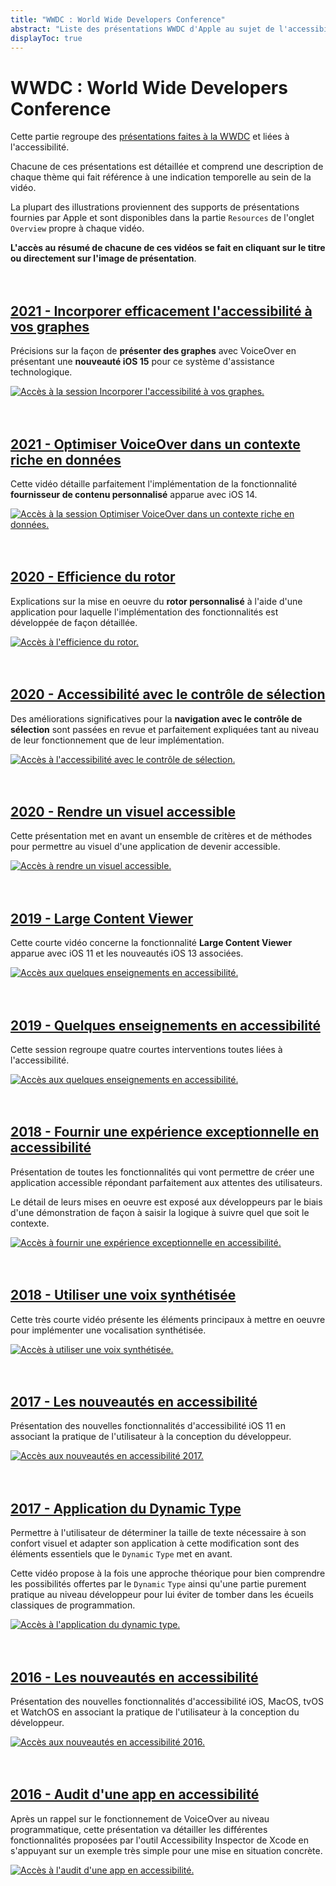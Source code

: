 ```yaml
---
title: "WWDC : World Wide Developers Conference"
abstract: "Liste des présentations WWDC d'Apple au sujet de l'accessibilité"
displayToc: true
---
```


# WWDC : World Wide Developers Conference

Cette partie regroupe des [présentations faites à la WWDC](https://developer.apple.com/videos/) et liées à l'accessibilité.

Chacune de ces présentations est détaillée et comprend une description de chaque thème qui fait référence à une indication temporelle au sein de la vidéo.

La plupart des illustrations proviennent des supports de présentations fournies par Apple et sont disponibles dans la partie `Resources` de l'onglet `Overview` propre à chaque vidéo.

**L'accès au résumé de chacune de ces vidéos se fait en cliquant sur le titre ou directement sur l'image de présentation**.
<br><br><br>

## [2021 - Incorporer efficacement l'accessibilité à vos graphes](2021/122/)
Précisions sur la façon de **présenter des graphes** avec VoiceOver en présentant une **nouveauté iOS&nbsp;15** pour ce système d'assistance technologique.
<a href="2021/122/">
    
![Accès à la session Incorporer l'accessibilité à vos graphes.](../../images/iOSdev/wwdc21-122.png)
<br><br><br>
    
## [2021 - Optimiser VoiceOver dans un contexte riche en données](2021/121/)
Cette vidéo détaille parfaitement l'implémentation de la fonctionnalité **fournisseur de contenu personnalisé** apparue avec iOS&nbsp;14.
<a href="2021/121/">
    
![Accès à la session Optimiser VoiceOver dans un contexte riche en données.](../../images/iOSdev/wwdc21-121.png)
<br><br><br>
    
## [2020 - Efficience du rotor](2020/116/)
Explications sur la mise en oeuvre du **rotor personnalisé** à l'aide d'une application pour laquelle l'implémentation des fonctionnalités est développée de façon détaillée.
<a href="2020/116/">
    
![Accès à l'efficience du rotor.](../../images/iOSdev/wwdc20-116.png)
<br><br><br>

## [2020 - Accessibilité avec le contrôle de sélection](2020/019/)
Des améliorations significatives pour la **navigation avec le contrôle de sélection** sont passées en revue et parfaitement expliquées tant au niveau de leur fonctionnement que de leur implémentation.
<a href="2020/019/">
    
![Accès à l'accessibilité avec le contrôle de sélection.](../../images/iOSdev/wwdc20-019.png)
</br></br></br>

## [2020 - Rendre un visuel accessible](2020/020/)
Cette présentation met en avant un ensemble de critères et de méthodes pour permettre au visuel d'une application de devenir accessible.
<a href="2020/020/">
    
![Accès à rendre un visuel accessible.](../../images/iOSdev/wwdc20-020.png)
</br></br></br>

## [2019 - Large Content Viewer](2019/261/)
Cette courte vidéo concerne la fonctionnalité **Large Content Viewer** apparue avec iOS 11 et les nouveautés iOS 13 associées.
<a href="2019/261/">
    
![Accès aux quelques enseignements en accessibilité.](../../images/iOSdev/wwdc19-261.png)
<br><br><br>

## [2019 - Quelques enseignements en accessibilité](2019/)
Cette session regroupe quatre courtes interventions toutes liées à l'accessibilité.
<a href="2019/">
    
![Accès aux quelques enseignements en accessibilité.](../../images/iOSdev/wwdc19-000.png)
<br><br><br>

## [2018 - Fournir une expérience exceptionnelle en accessibilité](2018/230/)
Présentation de toutes les fonctionnalités qui vont permettre de créer une application accessible répondant parfaitement aux attentes des utilisateurs.

Le détail de leurs mises en oeuvre est exposé aux développeurs par le biais d'une démonstration de façon à saisir la logique à suivre quel que soit le contexte.
<a href="2018/230/">
    
![Accès à fournir une expérience exceptionnelle en accessibilité.](../../images/iOSdev/wwdc18-230.png)
<br><br><br>
    
## [2018 - Utiliser une voix synthétisée](2018/236/)
Cette très courte vidéo présente les éléments principaux à mettre en oeuvre pour implémenter une vocalisation synthétisée.
<a href="2018/236/">
    
![Accès à utiliser une voix synthétisée.](../../images/iOSdev/wwdc18-236.png)
<br><br><br>
    
## [2017 - Les nouveautés en accessibilité](2017/215/)
Présentation des nouvelles fonctionnalités d'accessibilité iOS 11 en associant la pratique de l'utilisateur à la conception du développeur.
<a href="2017/215/">
    
![Accès aux nouveautés en accessibilité 2017.](../../images/iOSdev/wwdc17-215.png)
<br><br><br>

## [2017 - Application du Dynamic Type](2017/245/)
Permettre à l'utilisateur de déterminer la taille de texte nécessaire à son confort visuel et adapter son application à cette modification sont des éléments essentiels que le `Dynamic`&nbsp;`Type` met en avant.

Cette vidéo propose à la fois une approche théorique pour bien comprendre les possibilités offertes par le `Dynamic`&nbsp;`Type` ainsi qu'une partie purement pratique au niveau développeur pour lui éviter de tomber dans les écueils classiques de programmation.
<a href="2017/245/">
    
![Accès à l'application du dynamic type.](../../images/iOSdev/wwdc17-245.png)
<br><br><br>

## [2016 - Les nouveautés en accessibilité](2016/202/)
Présentation des nouvelles fonctionnalités d'accessibilité iOS, MacOS, tvOS et WatchOS en associant la pratique de l'utilisateur à la conception du développeur.
<a href="2016/202/">
    
![Accès aux nouveautés en accessibilité 2016.](../../images/iOSdev/wwdc16-202.png)
<br><br><br>
    
## [2016 - Audit d'une app en accessibilité](2016/407/)
Après un rappel sur le fonctionnement de <span lang="en">VoiceOver</span> au niveau programmatique, cette présentation va détailler les différentes fonctionnalités proposées par l'outil <span lang="en">Accessibility Inspector</span> de Xcode en s'appuyant sur un exemple très simple pour une mise en situation concrète.
<a href="2016/407/">
    
![Accès à l'audit d'une app en accessibilité.](../../images/iOSdev/wwdc16-407.png)
